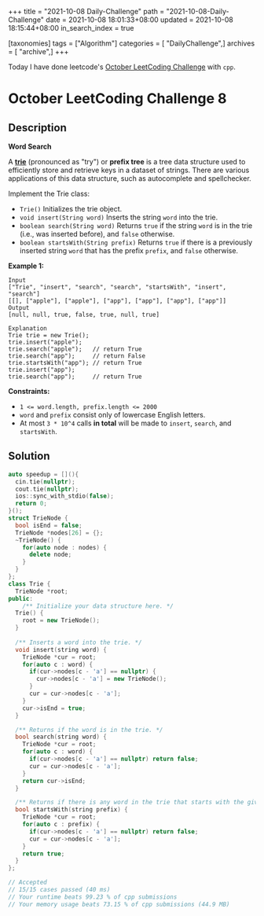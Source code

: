 +++
title = "2021-10-08 Daily-Challenge"
path = "2021-10-08-Daily-Challenge"
date = 2021-10-08 18:01:33+08:00
updated = 2021-10-08 18:15:44+08:00
in_search_index = true

[taxonomies]
tags = ["Algorithm"]
categories = [ "DailyChallenge",]
archives = [ "archive",]
+++

Today I have done leetcode's [October LeetCoding Challenge](https://leetcode.com/problems/implement-trie-prefix-tree/) with `cpp`.

<!-- more -->

# October LeetCoding Challenge 8

## Description

**Word Search**

A [**trie**](https://en.wikipedia.org/wiki/Trie) (pronounced as "try") or **prefix tree** is a tree data structure used to efficiently store and retrieve keys in a dataset of strings. There are various applications of this data structure, such as autocomplete and spellchecker.

Implement the Trie class:

- `Trie()` Initializes the trie object.
- `void insert(String word)` Inserts the string `word` into the trie.
- `boolean search(String word)` Returns `true` if the string `word` is in the trie (i.e., was inserted before), and `false` otherwise.
- `boolean startsWith(String prefix)` Returns `true` if there is a previously inserted string `word` that has the prefix `prefix`, and `false` otherwise.

 

**Example 1:**

```
Input
["Trie", "insert", "search", "search", "startsWith", "insert", "search"]
[[], ["apple"], ["apple"], ["app"], ["app"], ["app"], ["app"]]
Output
[null, null, true, false, true, null, true]

Explanation
Trie trie = new Trie();
trie.insert("apple");
trie.search("apple");   // return True
trie.search("app");     // return False
trie.startsWith("app"); // return True
trie.insert("app");
trie.search("app");     // return True
```

 

**Constraints:**

- `1 <= word.length, prefix.length <= 2000`
- `word` and `prefix` consist only of lowercase English letters.
- At most `3 * 10^4` calls **in total** will be made to `insert`, `search`, and `startsWith`.

## Solution

``` cpp
auto speedup = [](){
  cin.tie(nullptr);
  cout.tie(nullptr);
  ios::sync_with_stdio(false);
  return 0;
}();
struct TrieNode {
  bool isEnd = false;
  TrieNode *nodes[26] = {};
  ~TrieNode() {
    for(auto node : nodes) {
      delete node;
    }
  }
};
class Trie {
  TrieNode *root;
public:
    /** Initialize your data structure here. */
  Trie() {
    root = new TrieNode();
  }
  
  /** Inserts a word into the trie. */
  void insert(string word) {
    TrieNode *cur = root;
    for(auto c : word) {
      if(cur->nodes[c - 'a'] == nullptr) {
        cur->nodes[c - 'a'] = new TrieNode();
      }
      cur = cur->nodes[c - 'a'];
    }
    cur->isEnd = true;
  }

  /** Returns if the word is in the trie. */
  bool search(string word) {
    TrieNode *cur = root;
    for(auto c : word) {
      if(cur->nodes[c - 'a'] == nullptr) return false;
      cur = cur->nodes[c - 'a'];
    }
    return cur->isEnd;
  }

  /** Returns if there is any word in the trie that starts with the given prefix. */
  bool startsWith(string prefix) {
    TrieNode *cur = root;
    for(auto c : prefix) {
      if(cur->nodes[c - 'a'] == nullptr) return false;
      cur = cur->nodes[c - 'a'];
    }
    return true;
  }
};

// Accepted
// 15/15 cases passed (40 ms)
// Your runtime beats 99.23 % of cpp submissions
// Your memory usage beats 73.15 % of cpp submissions (44.9 MB)
```
